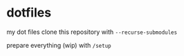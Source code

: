 # dotfiles
my dot files
clone this repository with `--recurse-submodules`

prepare everything (wip) with `/setup`
